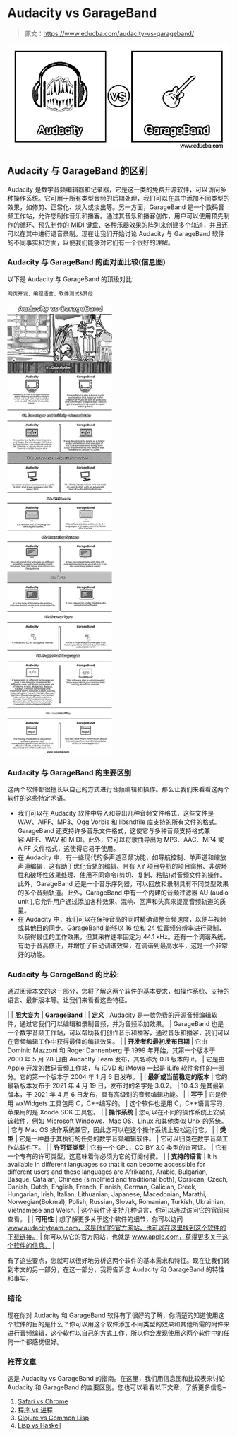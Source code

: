 # Audacity vs GarageBand

> 原文：<https://www.educba.com/audacity-vs-garageband/>

![Audacity vs GarageBand](img/ffd51406d68db2a0b4c95e35df7bdb89.png)



## Audacity 与 GarageBand 的区别

Audacity 是数字音频编辑器和记录器，它是这一类的免费开源软件，可以访问多种操作系统。它可用于所有类型音频的后期处理，我们可以在其中添加不同类型的效果，如修剪、正常化、淡入或淡出等。另一方面，GarageBand 是一个数码音频工作站，允许您制作音乐和播客。通过其音乐和播客创作，用户可以使用预先制作的循环、预先制作的 MIDI 键盘、各种乐器效果的阵列来创建多个轨道，并且还可以在其中进行语音录制。现在让我们开始讨论 Audacity 与 GarageBand 软件的不同事实和方面，以便我们能够对它们有一个很好的理解。

### Audacity 与 GarageBand 的面对面比较(信息图)

以下是 Audacity 与 GarageBand 的顶级对比:

<small>网页开发、编程语言、软件测试&其他</small>

![Audacity-vs-GarageBand-info](img/16c1ce4d1ae4e6dd3bca3a6c69f19256.png)



### Audacity 与 GarageBand 的主要区别

这两个软件都很擅长以自己的方式进行音频编辑和操作。那么让我们来看看这两个软件的这些特定术语。

*   我们可以在 Audacity 软件中导入和导出几种音频文件格式，这些文件是 WAV、AIFF、MP3、Ogg Vorbis 和 libsndfile 库支持的所有文件的格式。GarageBand 还支持许多音乐文件格式，这使它与多种音频支持格式兼容:AIFF、WAV 和 MIDI。此外，它可以将歌曲导出为 MP3、AAC、MP4 或 AIFF 文件格式，这使得它易于使用。
*   在 Audacity 中，有一些现代的多声道音频功能，如导航控制、单声道和缩放声道编辑，这有助于优化音轨的编辑、带有 XY 项目导航的项目窗格、非破坏性和破坏性效果处理、使用不同命令(剪切、复制、粘贴)对音频文件的操作。此外，GarageBand 还是一个音乐序列器，可以回放和录制具有不同类型效果的多个音频轨道。此外，GarageBand 中有一个内建的音频过滤器 AU (audio unit ),它允许用户通过添加各种效果、混响、回声和失真来提高音频轨道的质量。
*   在 Audacity 中，我们可以在保持音高的同时精确调整音频速度，以便与视频或其他目的同步。GarageBand 能够以 16 位和 24 位音频分辨率进行录制，以获得最佳的工作效果，但其采样速率固定为 44.1 kHz。还有一个调谐系统，有助于音高修正，并增加了自动调谐效果，在调谐到最高水平，这是一个非常好的功能。

### Audacity 与 GarageBand 的比较:

通过阅读本文的这一部分，您将了解这两个软件的基本要求，如操作系统、支持的语言、最新版本等。让我们来看看这些特征。

|  | **胆大妄为** | **GarageBand** |
| **定义** | Audacity 是一款免费的开源音频编辑软件，通过它我们可以编辑和录制音频，并为音频添加效果。 | GarageBand 也是一个数字音频工作站，可以帮助我们创作音乐和播客，通过音乐和播客，我们可以在音频编辑工作中获得最佳的编辑效果。 |
| **开发者和最初发布日期** | 它由 Dominic Mazzoni 和 Roger Dannenberg 于 1999 年开始，其第一个版本于 2000 年 5 月 28 日由 AudacIty Team 发布，其名称为 0.8 版本的 it。 | 它是由 Apple 开发的数码音频工作站，与 iDVD 和 iMovie 一起是 iLife 软件套件的一部分。它的第一个版本于 2004 年 1 月 6 日发布。 |
| **最新或当前稳定的版本** | 它的最新版本发布于 2021 年 4 月 19 日，发布时的名字是 3.0.2。 | 10.4.3 是其最新版本，于 2021 年 4 月 6 日发布，具有高级别的音频编辑功能。 |
| **写于** | 它是使用 wxWidgets 工具包用 C，C++编写的。 | 这个软件也是用 C，C++语言写的，苹果用的是 Xcode SDK 工具包。 |
| **操作系统** | 您可以在不同的操作系统上安装该软件，例如 Microsoft Windows、Mac OS、Linux 和其他类似 Unix 的系统。 | 它与 Mac OS 操作系统兼容，因此您可以在这个操作系统上轻松运行它。 |
| **类型** | 它是一种基于其执行的任务的数字音频编辑软件。 | 它可以归类在数字音频工作站软件下。 |
| **许可证类型** | 它有一个 GPL，CC BY 3.0 类型的许可证。 | 它有一个专有的许可类型，这意味着你必须为它的订阅付费。 |
| **支持的语言** | It is available in different languages so that it can become accessible for different users and these languages are Afrikaans, Arabic, Bulgarian, Basque, Catalan, Chinese (simplified and traditional both), Corsican, Czech, Danish, Dutch, English, French, Finnish, German, Galician, Greek, Hungarian, Irish, Italian, Lithuanian, Japanese, Macedonian, Marathi, Norwegian(Bokmal), Polish, Russian, Slovak, Romanian, Turkish, Ukrainian, Vietnamese and Welsh. | 这个软件还支持几种语言，你可以通过访问它的官网来查看。 |
| **可用性** | 想了解更多关于这个软件的细节，你可以访问 www.audacityteam.com，这是他们的官方网站，也可以在这里找到这个软件的下载链接。 | 你可以从它的官方网站，也就是 www.apple.com，获得更多关于这个软件的信息。 |

有了这些要点，您就可以很好地分析这两个软件的基本需求和特征。现在让我们转到本文的另一部分，在这一部分，我将告诉您 Audacity 和 GarageBand 的特性和事实。

### 结论

现在你对 Audacity 和 GarageBand 软件有了很好的了解，你清楚的知道使用这个软件的目的是什么？你可以用这个软件添加不同类型的效果和其他所需的附件来进行音频编辑，这个软件以自己的方式工作，所以你会发现使用这两个软件中的任何一个都感觉很好。

### 推荐文章

这是 Audacity vs GarageBand 的指南。在这里，我们用信息图和比较表来讨论 Audacity 和 GarageBand 的主要区别。您也可以看看以下文章，了解更多信息–

1.  [Safari vs Chrome](https://www.educba.com/safari-vs-chrome/)
2.  [程序 vs 进程](https://www.educba.com/program-vs-process/)
3.  [Clojure vs Common Lisp](https://www.educba.com/clojure-vs-common-lisp/)
4.  [Lisp vs Haskell](https://www.educba.com/lisp-vs-haskell/)





